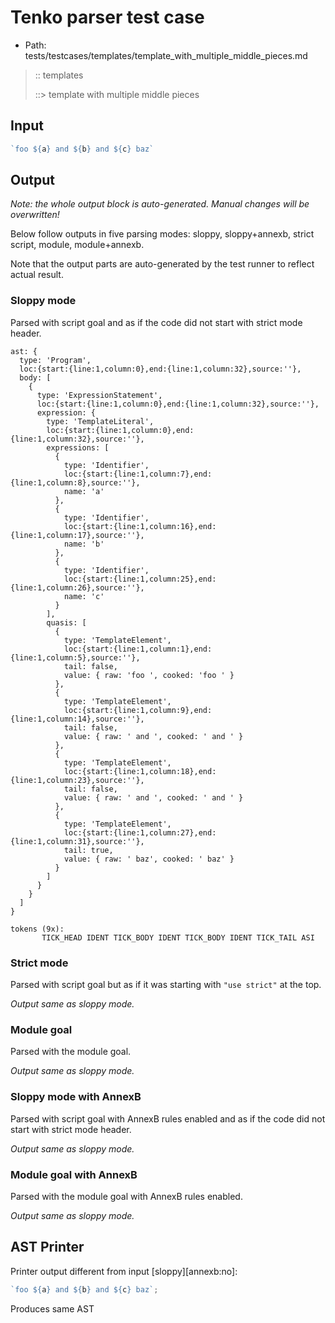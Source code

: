 # Tenko parser test case

- Path: tests/testcases/templates/template_with_multiple_middle_pieces.md

> :: templates
>
> ::> template with multiple middle pieces

## Input

`````js
`foo ${a} and ${b} and ${c} baz`
`````

## Output

_Note: the whole output block is auto-generated. Manual changes will be overwritten!_

Below follow outputs in five parsing modes: sloppy, sloppy+annexb, strict script, module, module+annexb.

Note that the output parts are auto-generated by the test runner to reflect actual result.

### Sloppy mode

Parsed with script goal and as if the code did not start with strict mode header.

`````
ast: {
  type: 'Program',
  loc:{start:{line:1,column:0},end:{line:1,column:32},source:''},
  body: [
    {
      type: 'ExpressionStatement',
      loc:{start:{line:1,column:0},end:{line:1,column:32},source:''},
      expression: {
        type: 'TemplateLiteral',
        loc:{start:{line:1,column:0},end:{line:1,column:32},source:''},
        expressions: [
          {
            type: 'Identifier',
            loc:{start:{line:1,column:7},end:{line:1,column:8},source:''},
            name: 'a'
          },
          {
            type: 'Identifier',
            loc:{start:{line:1,column:16},end:{line:1,column:17},source:''},
            name: 'b'
          },
          {
            type: 'Identifier',
            loc:{start:{line:1,column:25},end:{line:1,column:26},source:''},
            name: 'c'
          }
        ],
        quasis: [
          {
            type: 'TemplateElement',
            loc:{start:{line:1,column:1},end:{line:1,column:5},source:''},
            tail: false,
            value: { raw: 'foo ', cooked: 'foo ' }
          },
          {
            type: 'TemplateElement',
            loc:{start:{line:1,column:9},end:{line:1,column:14},source:''},
            tail: false,
            value: { raw: ' and ', cooked: ' and ' }
          },
          {
            type: 'TemplateElement',
            loc:{start:{line:1,column:18},end:{line:1,column:23},source:''},
            tail: false,
            value: { raw: ' and ', cooked: ' and ' }
          },
          {
            type: 'TemplateElement',
            loc:{start:{line:1,column:27},end:{line:1,column:31},source:''},
            tail: true,
            value: { raw: ' baz', cooked: ' baz' }
          }
        ]
      }
    }
  ]
}

tokens (9x):
       TICK_HEAD IDENT TICK_BODY IDENT TICK_BODY IDENT TICK_TAIL ASI
`````

### Strict mode

Parsed with script goal but as if it was starting with `"use strict"` at the top.

_Output same as sloppy mode._

### Module goal

Parsed with the module goal.

_Output same as sloppy mode._

### Sloppy mode with AnnexB

Parsed with script goal with AnnexB rules enabled and as if the code did not start with strict mode header.

_Output same as sloppy mode._

### Module goal with AnnexB

Parsed with the module goal with AnnexB rules enabled.

_Output same as sloppy mode._

## AST Printer

Printer output different from input [sloppy][annexb:no]:

````js
`foo ${a} and ${b} and ${c} baz`;
````

Produces same AST
